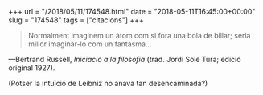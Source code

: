 +++
url = "/2018/05/11/174548.html"
date = "2018-05-11T16:45:00+00:00"
slug = "174548"
tags = ["citacions"]
+++

> Normalment imaginem un àtom com si fora una bola de billar; seria millor imaginar-lo com un fantasma…

—Bertrand Russell, *Iniciació a la filosofia* (trad. Jordi Solé Tura; edició original 1927).

(Potser la intuïció de Leibniz no anava tan desencaminada?)

